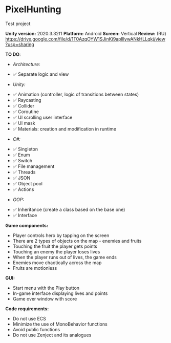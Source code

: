 # PixelHunting
Test project

**Unity version:** 2020.3.32f1
**Platform:** Android
**Screen:** Vertical
**Review:** (RU) https://drive.google.com/file/d/1T0AzqOYW1SJinKi9aplllywANkHLLqkj/view?usp=sharing


**TO DO**:
+ *Architecture:*
- :white_check_mark: Separate logic and view
+ *Unity:*
- :white_check_mark: Animation (controller, logic of transitions between states)
- :white_check_mark: Raycasting
- :white_check_mark: Collider
- :white_check_mark: Coroutine
- :white_check_mark: UI scrolling user interface
- :white_check_mark: UI mask
- :white_check_mark: Materials: creation and modification in runtime
+ *C#:*
- :white_check_mark: Singleton
- :white_check_mark: Enum
- :white_check_mark: Switch
- :white_check_mark: File management
- :white_check_mark: Threads
- :white_check_mark: JSON
- :white_check_mark: Object pool
- :white_check_mark: Actions
+ *OOP:*
- :white_check_mark: Inheritance (create a class based on the base one)
- :white_check_mark: Interface


**Game components:**
- Player controls hero by tapping on the screen
- There are 2 types of objects on the map - enemies and fruits
- Touching the fruit the player gets points
- Touching an enemy the player loses lives
- When the player runs out of lives, the game ends
- Enemies move chaotically across the map
- Fruits are motionless


**GUI:**
- Start menu with the Play button
- In-game interface displaying lives and points
- Game over window with score


**Code requirements:**
- Do not use ECS
- Minimize the use of MonoBehavior functions
- Avoid public functions
- Do not use Zenject and its analogues